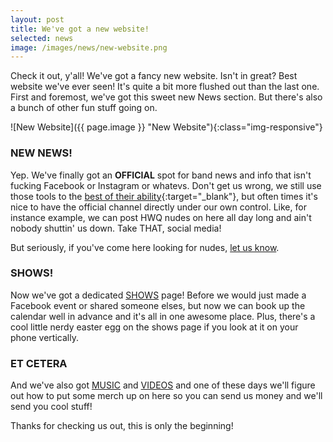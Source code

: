 ```yaml
---
layout: post
title: We've got a new website!
selected: news
image: /images/news/new-website.png
---
```


Check it out, y'all! We've got a fancy new website. Isn't in great? Best website we've ever seen! It's quite a bit more flushed out than the last one. First and foremost, we've got this sweet new News section. But there's also a bunch of other fun stuff going on.

![New Website]({{ page.image }} "New Website"){:class="img-responsive"}

### NEW NEWS!

Yep. We've finally got an **OFFICIAL** spot for band news and info that isn't fucking Facebook or Instagram or whatevs. Don't get us wrong, we still use those tools to the [best of their ability](https://www.instagram.com/p/BH0t4fsgC7R/){:target="_blank"}, but often times it's nice to have the official channel directly under our own control. Like, for instance example, we can post HWQ nudes on here all day long and ain't nobody shuttin' us down. Take THAT, social media!

But seriously, if you've come here looking for nudes, [let us know](mailto:hotwontquit@gmail.com).

### SHOWS!

Now we've got a dedicated [SHOWS](/shows) page! Before we would just made a Facebook event or shared someone elses, but now we can book up the calendar well in advance and it's all in one awesome place. Plus, there's a cool little nerdy easter egg on the shows page if you look at it on your phone vertically.

### ET CETERA

And we've also got [MUSIC](/music) and [VIDEOS](/videos) and one of these days we'll figure out how to put some merch up on here so you can send us money and we'll send you cool stuff!

Thanks for checking us out, this is only the beginning!
